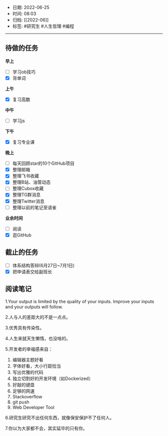 - 日期: 2022-06-25
- 时间: 08:03
- 归档: [[2022-06]]
- 标签: #研究生 #人生哲理 #编程 
---

## 待做的任务

**早上**

- [ ] 学习ob技巧
- [x] 背单词

**上午**

- [x] 复习高数

**中午**

- [ ] 学习js

**下午**

- [x] 复习专业课

**晚上**

- [ ] 每天回顾star的10个GitHub项目
- [x] 整理邮箱
- [x] 整理飞书收藏
- [x] 整理B站、油管动态
- [ ] 整理Cubox收藏
- [x] 整理TG群消息
- [x] 整理Twitter消息
- [ ] 整理以前的笔记至语雀

**业余时间**

- [ ] 阅读 
- [x] 逛GitHub

## 截止的任务

- [ ] 体系结构答辩(6月27日~7月1日)
- [x] 把申请表交给副班长

## 阅读笔记

1.Your output is limited by the quality of your inputs. Improve your inputs and your outputs will follow.

2.人与人的差距大的不是一点点。

3.优秀具有传染性。

4.人生来就天生懒惰，也没啥的。

5.开发者的幸福感来自： 
1. 编辑器主题好看 
2. 字体好看，大小行距恰当
3. 写出优雅的代码
4. 独立切割好的开发环境（如Dockerized）
5. 好敲的键盘 
6. 足够的网速 
7.  Stackoverflow 
8. git push 
9. Web Developer Tool 

6.研究生研究不出任何东西，就像保安保护不了任何人。

7.你以为大家都不会，其实延毕的只有你。
